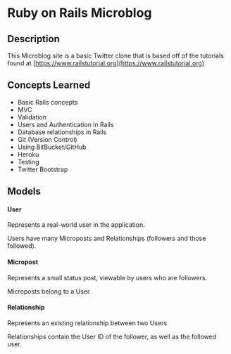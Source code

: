 # Ruby on Rails Microblog

## Description
This Microblog site is a basic Twitter clone that is based off of the tutorials found at [https://www.railstutorial.org](https://www.railstutorial.org)

## Concepts Learned
* Basic Rails concepts
* MVC
* Validation
* Users and Authentication in Rails
* Database relationships in Rails
* Git (Version Control)
* Using BitBucket/GitHub
* Heroku
* Testing
* Twitter Bootstrap

## Models
#### User
Represents a real-world user in the application.

Users have many Microposts and Relationships (followers and those followed).

#### Micropost
Represents a small status post, viewable by users who are followers.

Microposts belong to a User.

#### Relationship
Represents an existing relationship between two Users

Relationships contain the User ID of the follower, as well as the followed user.

